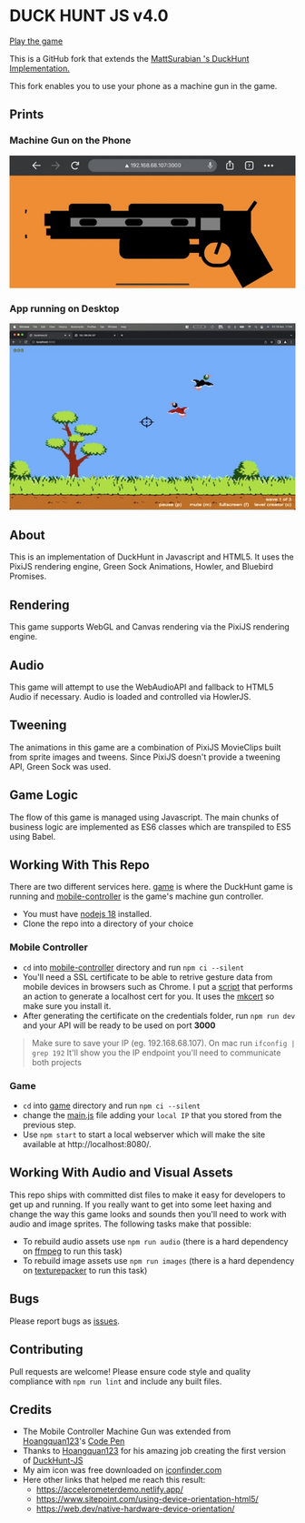 # DUCK HUNT JS v4.0

[Play the game](https://erickwendel.github.io/DuckHunt-JS/game/dist/)

This is a GitHub fork that extends the [MattSurabian 's DuckHunt Implementation.](https://github.com/MattSurabian/DuckHunt-JS)

This fork enables you to use your phone as a machine gun in the game.

## Prints
### Machine Gun on the Phone
![](./prints/magine-gun.jpeg)

### App running on Desktop
![](./prints/app-running.jpeg)
## About

This is an implementation of DuckHunt in Javascript and HTML5. It uses the PixiJS rendering engine, Green Sock Animations, Howler, and Bluebird Promises.

## Rendering
This game supports WebGL and Canvas rendering via the PixiJS rendering engine.

## Audio
This game will attempt to use the WebAudioAPI and fallback to HTML5 Audio if necessary. Audio is loaded and controlled via HowlerJS.

## Tweening
The animations in this game are a combination of PixiJS MovieClips built from sprite images and tweens. Since PixiJS doesn't provide a tweening API, Green Sock was used.

## Game Logic
The flow of this game is managed using Javascript. The main chunks of business logic are implemented as ES6 classes which are transpiled to ES5 using Babel.

## Working With This Repo

There are two different services here. [game](./game) is where the DuckHunt game is running and [mobile-controller](./mobile-controller) is the game's machine gun controller.

 - You must have [nodejs 18](https://nodejs.org/) installed.
 - Clone the repo into a directory of your choice

### Mobile Controller
 - `cd` into [mobile-controller](./mobile-controller)  directory and run `npm ci --silent`
- You'll need a SSL certificate to be able to retrive gesture data from mobile devices in browsers such as Chrome. I put a [script](./mobile-controller/generate-cert.sh) that performs an action to generate a localhost cert for you. It uses the [mkcert](https://github.com/FiloSottile/mkcert) so make sure you install it.
- After generating the certificate on the credentials folder, run `npm run dev` and your API will be ready to be used on port **3000**
> Make sure to save your IP (eg. 192.168.68.107). On mac run `ifconfig | grep 192` 
> It'll show you the IP endpoint you'll need to communicate both projects
### Game
 - `cd` into [game](./game) directory and run `npm ci --silent`
 - change the [main.js](./game/main.js) file adding your `local IP` that you stored from the previous step.
 - Use `npm start` to start a local webserver which will make the site available at http://localhost:8080/. 

## Working With Audio and Visual Assets
This repo ships with committed dist files to make it easy for developers to get up and running. If you really want to get into some leet haxing and change the way
this game looks and sounds then you'll need to work with audio and image sprites. The following tasks make that possible: 

 - To rebuild audio assets use `npm run audio` (there is a hard dependency on [ffmpeg](https://ffmpeg.org/download.html) to run this task)
 - To rebuild image assets use `npm run images` (there is a hard dependency on [texturepacker](https://www.codeandweb.com/texturepacker/download) to run this task)

## Bugs
Please report bugs as [issues](https://github.com/MattSurabian/DuckHunt-JS/issues).

## Contributing
Pull requests are welcome! Please ensure code style and quality compliance with `npm run lint` and include any built files.

## Credits

- The Mobile Controller Machine Gun was extended from [Hoangquan123](@Hoangquan123)'s [Code Pen](https://codepen.io/Hoangquan123/pen/QzepvV)
- Thanks to [Hoangquan123](@Hoangquan123) for his amazing job creating the first version of [DuckHunt-JS](https://github.com/MattSurabian/DuckHunt-JS)
- My aim icon was free downloaded on [iconfinder.com](https://www.iconfinder.com/search?q=aim&price=free)
- Here other links that helped me reach this result:
  - https://accelerometerdemo.netlify.app/
  - https://www.sitepoint.com/using-device-orientation-html5/
  - https://web.dev/native-hardware-device-orientation/